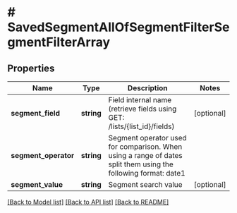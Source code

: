 # # SavedSegmentAllOfSegmentFilterSegmentFilterArray

## Properties

Name | Type | Description | Notes
------------ | ------------- | ------------- | -------------
**segment_field** | **string** | Field internal name (retrieve fields using GET: /lists/{list_id}/fields) | [optional] 
**segment_operator** | **string** | Segment operator used for comparison. When using a range of dates split them                                             using the following format: date1||date2 | [optional] 
**segment_value** | **string** | Segment search value | [optional] 

[[Back to Model list]](../../README.md#documentation-for-models) [[Back to API list]](../../README.md#documentation-for-api-endpoints) [[Back to README]](../../README.md)


